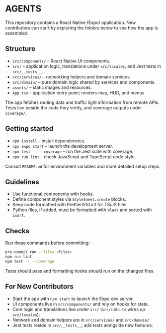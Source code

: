 # AGENTS

This repository contains a React Native (Expo) application. New contributors can start by exploring the folders below to see how the app is assembled.

## Structure

- `src/components/` – React Native UI components.
- `src/` – application logic, translations under `src/locales`, and Jest tests in `src/__tests__`.
- `src/services/` – networking helpers and domain services.
- `src/domain/` – pure domain logic shared by services and components.
- `assets/` – static images and resources.
- `App.tsx` – application entry point; renders map, HUD, and menus.

The app fetches routing data and traffic light information from remote APIs. Tests live beside the code they verify, and coverage outputs under `coverage/`.

## Getting started

- `npm install` – install dependencies.
- `npx expo start` – launch the development server.
- `npm test -- --coverage` – run the Jest suite with coverage.
- `npm run lint` – check JavaScript and TypeScript code style.

Consult `README.md` for environment variables and more detailed setup steps.

## Guidelines

- Use functional components with hooks.
- Define component styles via `StyleSheet.create` blocks.
- Keep code formatted with Prettier/ESLint for TS/JS files.
- Python files, if added, must be formatted with `black` and sorted with `isort`.

## Checks

Run these commands before committing:

```bash
pre-commit run --files <files>
npm run lint
npm test -- --coverage
```

Tests should pass and formatting hooks should run on the changed files.

## For New Contributors

- Start the app with `npm start` to launch the Expo dev server.
- UI components live in `src/components/` and rely on hooks for state.
- Core logic and translations live under `src/` (`src/i18n.ts` wires up `src/locales`).
- Network and domain helpers are in `src/services/` and `src/domain/`.
- Jest tests reside in `src/__tests__`; add tests alongside new features.
